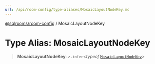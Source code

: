 ```yaml
---
url: /api/room-config/type-aliases/MosaicLayoutNodeKey.md
---
```

[@sqlrooms/room-config](../index.md) / MosaicLayoutNodeKey

# Type Alias: MosaicLayoutNodeKey

> **MosaicLayoutNodeKey**: `z.infer`<*typeof* [`MosaicLayoutNodeKey`](../variables/MosaicLayoutNodeKey.md)>
